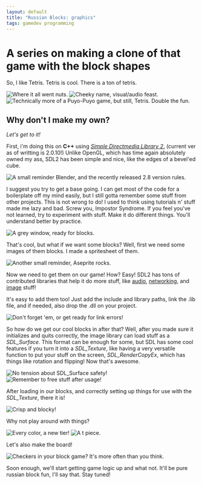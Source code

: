```yaml
---
layout: default
title: "Russian Blocks: graphics"
tags: gamedev programming
---
```


# A series on making a clone of that game with the block shapes

So, I like Tetris. Tetris is cool.  There is a ton of tetris.

![Where it all went nuts.](https://cdn.discordapp.com/attachments/605879338067558401/607608024596742145/gb_tetris_p_twe54z.png)
![Cheeky name, visual/audio feast.](https://cdn.discordapp.com/attachments/605879338067558401/607608491351212042/tetriseffect_keyart_1200x675.png)
![Technically more of a Puyo-Puyo game, but still, Tetris. Double the fun.](https://cdn.discordapp.com/attachments/605879338067558401/607608730632060938/H2x1_NSwitch_PuyoPuyoTetris_image1600w.png)


## Why don't I make my own?
*Let's get to it!*

First, i'm doing this on **C++** using [*Simple Directmedia Library 2*.](https://www.libsdl.org/index.php) (current ver as of writting is 2.0.10!) Unlike OpenGL, which has time again absolutely owned my ass, SDL2 has been simple and nice, like the edges of a bevel'ed cube.

![A small reminder Blender, and the recently released 2.8 version rules.](https://cdn.discordapp.com/attachments/605879338067558401/607609997194559516/unknown.png)

I suggest you try to get a base going. I can get most of the code for a boilerplate off my mind easily, but I still gotta remember some stuff from other projects. This is not wrong to do! I used to think using tutorials n' stuff made me lazy and bad. Screw you, Impostor Syndrome. If you feel you've not learned, try to experiment with stuff. Make it do different things. You'll understand better by practice.

![A grey window, ready for blocks.](https://cdn.discordapp.com/attachments/605879338067558401/607610856963833888/RussianBlocks_2019-08-03_13-44-34.png)

That's cool, but what if we want some blocks? Well, first we need some images of them blocks. I made a spritesheet of them.

![Another small reminder, Aseprite rocks.](https://cdn.discordapp.com/attachments/605879338067558401/607611115861442569/Aseprite_2019-08-01_19-55-43.png)

Now we need to get them on our game! How? Easy! SDL2 has tons of contributed libraries that help it do more stuff, like [audio](https://www.libsdl.org/projects/SDL_mixer/), [networking](https://www.libsdl.org/projects/SDL_net/), and [image](https://www.libsdl.org/projects/SDL_image/) stuff!

It's easy to add them too! Just add the include and library paths, link the .lib file, and if needed, also drop the .dll on your project.

![Don't forget 'em, or get ready for link errors!](https://cdn.discordapp.com/attachments/605879338067558401/607612281055870982/unknown.png)

So how do we get our cool blocks in after that? Well, after you made sure it initializes and quits correctly, the image library can load stuff as a *SDL_Surface*. This format can be enough for some, but SDL has some cool features if you turn it into a *SDL_Texture*, like having a very versatile function to put your stuff on the screen, *SDL_RenderCopyEx*, which has things like rotation and flipping! Now that's awesome.

![No tension about SDL_Surface safety!](https://cdn.discordapp.com/attachments/605879338067558401/607612744652292136/unknown.png)
![Remember to free stuff after usage!](https://cdn.discordapp.com/attachments/605879338067558401/607614055158382622/unknown.png)

After loading in our blocks, and correctly setting up things for use with the *SDL_Texture*, there it is!

![Crisp and blocky!](https://cdn.discordapp.com/attachments/605879338067558401/607614363792048156/RussianBlocks_2019-08-04_01-18-15.png)

Why not play around with things?

![Every color, a new tier!](https://cdn.discordapp.com/attachments/605879338067558401/607614907990671360/RussianBlocks_2019-08-04_02-03-32.png)
![A t piece.](https://cdn.discordapp.com/attachments/605879338067558401/607615098479181824/RussianBlocks_2019-08-04_02-15-40.png)

Let's also make the board!

![Checkers in your block game? It's more often than you think.](https://cdn.discordapp.com/attachments/605879338067558401/607615228028649503/RussianBlocks_2019-08-04_02-46-08.png)

Soon enough, we'll start getting game logic up and what not. It'll be pure russian block fun, I'll say that. Stay tuned!
